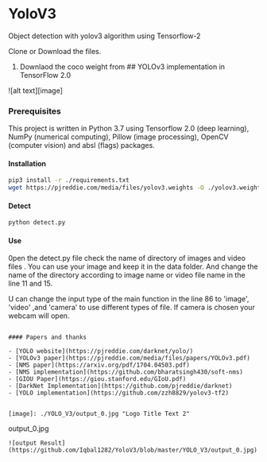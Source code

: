 # YoloV3
Object detection with yolov3 algorithm using  Tensorflow-2 

Clone or Download the files.

1. Downlaod the coco  weight from ## YOLOv3 implementation in TensorFlow 2.0

![alt text][image]

### Prerequisites
This project is written in Python 3.7 using Tensorflow 2.0 (deep learning), NumPy (numerical computing), Pillow (image processing), OpenCV (computer vision) and absl (flags) packages.

#### Installation

```bash
pip3 install -r ./requirements.txt
wget https://pjreddie.com/media/files/yolov3.weights -O ./yolov3.weights
```

#### Detect

```bash
python detect.py 
```

#### Use

0pen the detect.py file check the name of directory of images and video files . 
You can use your image and keep it in the data folder. And change the name of the directory 
according to image name or video file name  in the line 11 and 15. 

U can change the input type of the main function in the line 86 to 'image', 'video'
,and 'camera' to use different types of file. If camera is chosen your webcam will 
open. 
```

#### Papers and thanks

- [YOLO website](https://pjreddie.com/darknet/yolo/)
- [YOLOv3 paper](https://pjreddie.com/media/files/papers/YOLOv3.pdf)
- [NMS paper](https://arxiv.org/pdf/1704.04503.pdf)
- [NMS implementation](https://github.com/bharatsingh430/soft-nms)
- [GIOU Paper](https://giou.stanford.edu/GIoU.pdf)
- [DarkNet Implementation](https://github.com/pjreddie/darknet)
- [YOLO implementation](https://github.com/zzh8829/yolov3-tf2)


[image]: ./YOLO_V3/output_0.jpg "Logo Title Text 2"

```
output_0.jpg
```
![output Result](https://github.com/Iqbal1282/YoloV3/blob/master/YOLO_V3/output_0.jpg)
```

